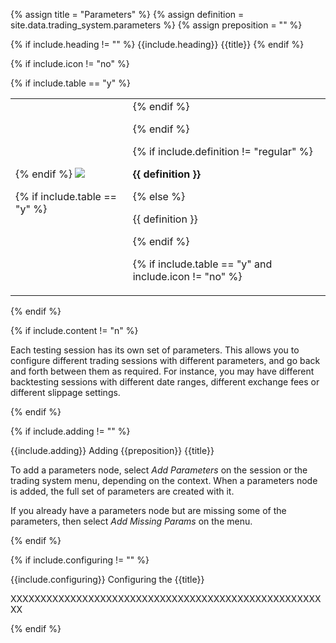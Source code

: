 <!-- TITLE AND DEFINITION starts -->

{% assign title = "Parameters" %}
{% assign definition = site.data.trading_system.parameters %}
{% assign preposition = "" %}

<!-- TITLE AND DEFINITION ends -->

{% if include.heading != "" %}
{{include.heading}} {{title}}
{% endif %}

{% if include.icon != "no" %} 

{% if include.table == "y" %}
<table class="definitionTable"><tr><td>
{% endif %}

<img src='images/icons/{{include.icon}}{{ title | downcase | replace: " ", "-" }}.png' />

{% if include.table == "y" %}
</td><td>
{% endif %}

{% endif %}

{% if include.definition != "regular" %}

<strong>{{ definition }}</strong>

{% else %}

{{ definition }}

{% endif %}

{% if include.table == "y" and include.icon != "no" %}
</td></tr></table>
{% endif %}

{% if include.content != "n" %}

<!-- CONTENT starts -->

Each testing session has its own set of parameters. This allows you to configure different trading sessions with different parameters, and go back and forth between them as required. For instance, you may have different backtesting sessions with different date ranges, different exchange fees or different slippage settings.

<!-- CONTENT ends -->

{% endif %}

{% if include.adding != "" %}

{{include.adding}} Adding {{preposition}} {{title}}

<!-- ADDING starts -->

To add a parameters node, select *Add Parameters* on the session or the trading system menu, depending on the context. When a parameters node is added, the full set of parameters are created with it.

If you already have a parameters node but are missing some of the parameters, then select *Add Missing Params* on the menu.

<!-- ADDING ends -->

{% endif %}

{% if include.configuring != "" %}

{{include.configuring}} Configuring the {{title}}

<!-- CONFIGURING starts -->

XXXXXXXXXXXXXXXXXXXXXXXXXXXXXXXXXXXXXXXXXXXXXXXXXXXXXX

<!-- CONFIGURING ends -->

{% endif %}

